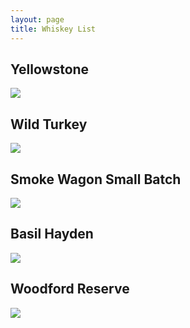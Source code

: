 ```yaml
---
layout: page
title: Whiskey List
---
```

<div class="whiskey_tile">
   <h2>Yellowstone</h2>
   <img src="https://yellowstonebourbon.com/wp-content/themes/yellowstonebourbon/imgs/bottles/select-bourbon.png"/>
</div>
<div class="whiskey_tile">
   <h2>Wild Turkey</h2>
   <img src="https://www.winemadeeasy.com/media/catalog/product/cache/f8d2cb12a17084a7445beefcce31e97a/w/i/wild_turkey_101_nv_750.png"/>
</div>
<div class="whiskey_tile">
   <h2>Smoke Wagon Small Batch</h2>
   <img src="https://www.totalwine.com/dynamic/490x/media/sys_master/twmmedia/h33/h74/13906515787806.png"/>
</div>
<div class="whiskey_tile">
   <h2>Basil Hayden</h2>
   <img src="https://www.luekensliquors.com/wp-content/uploads/2020/02/Basil-Hayden-1.75L.png"/>
</div>
<div class="whiskey_tile">
   <h2>Woodford Reserve</h2>
   <img src="https://www.woodfordreserve.com/wp-content/plugins/bf-wp-js-agegate/img/bottles/Bourbon-Bottle.png"/>
</div>